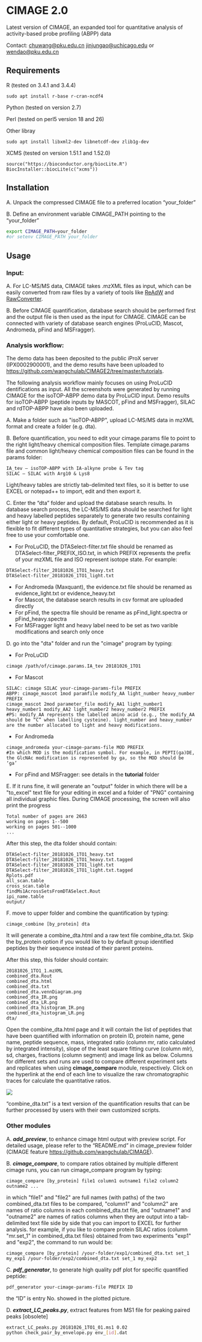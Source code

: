 # CIMAGE 2.0
Latest version of CIMAGE, an expanded tool for quantitative analysis of activity-based probe profiling (ABPP) data

Contact: chuwang@pku.edu.cn jinjungao@uchicago.edu or wendao@pku.edu.cn



## Requirements

R (tested on 3.4.1 and 3.4.4)

```
sudo apt install r-base r-cran-ncdf4
```

Python (tested on version 2.7)

Perl (tested on perl5 version 18 and 26)

Other libray

```
sudo apt install libxml2-dev libnetcdf-dev zlib1g-dev
```

XCMS (tested on version 1.51.1 and 1.52.0)

```
source("https://bioconductor.org/biocLite.R")
BiocInstaller::biocLite(c("xcms"))
```



## Installation

A. Unpack the compressed CIMAGE file to a preferred location “your_folder”

B. Define an environment variable CIMAGE_PATH pointing to the “your_folder” 

```bash
export CIMAGE_PATH=your_folder
#or setenv CIMAGE_PATH your_folder
```



## Usage

### Input:
A. For LC-MS/MS data, CIMAGE takes .mzXML files as input, which can be easily converted from raw files by a variety of tools like [ReAdW](http://tools.proteomecenter.org/wiki/index.php?title=Software:ReAdW) and [RawConverter](http://fields.scripps.edu/rawconv/).

B. Before CIMAGE quantification, database search should be performed first and the output file is then used as the input for CIMAGE. CIMAGE can be connected with variety of database search engines (ProLuCID, Mascot, Andromeda, pFind and MSFragger).

### Analysis workflow:

The demo data has been deposited to the public iProX server (IPX0002900001), and the demo results have been uploaded to https://github.com/wangchulab/CIMAGE2/tree/master/tutorials.

The following analysis workflow mainly focuses on using ProLuCID dentifications as input. All the screenshots were generated by running CIMAGE for the isoTOP-ABPP demo data by ProLuCID input. Demo results for isoTOP-ABPP (peptide inputs by MASCOT, pFind and MSFragger), SILAC and rdTOP-ABPP have also been uploaded. 

A. Make a folder such as "isoTOP-ABPP", upload LC-MS/MS data in mzXML format and create a folder (e.g. dta).

B. Before quantification, you need to edit your cimage.params file to point to the right light/heavy chemical composition files. Template cimage.params file and common light/heavy chemical composition files can be found in the params folder:

```
IA_tev – isoTOP-ABPP with IA-alkyne probe & Tev tag
SILAC – SILAC with Arg10 & Lys8
```

Light/heavy tables are strictly tab-delimited text files, so it is better to use EXCEL or notepad++ to import, edit and then export it.

C. Enter the “dta” folder and upload the database search results. In database search process, the LC-MS/MS data should be searched for light and heavy labelled peptides separately to generate two results containing either light or heavy peptides. By default, ProLuCID is recommended as it is flexible to fit different types of quantitative strategies, but you can also feel free to use your comfortable one.

 - For ProLuCID, the DTASelect-filter.txt file should be renamed as DTASelect-filter_PREFIX_ISO.txt, in which PREFIX represents the prefix of your mzXML file and ISO represent isotope state. For example:
```
DTASelect-filter_20181026_1TO1_heavy.txt
DTASelect-filter_20181026_1TO1_light.txt
```
 - For Andromeda (Maxquant), the evidence.txt file should be renamed as evidence_light.txt or evidence_heavy.txt
 - For Mascot, the database search results in csv format are uploaded directly
 - For pFind, the spectra file should be rename as pFind_light.spectra or pFind_heavy.spectra
 - For MSFragger light and heavy label need to be set as two varible modifications and search only once

D. go into the "dta" folder and run the "cimage" program by typing:
 - For ProLuCID
```
cimage /path/of/cimage.params.IA_tev 20181026_1TO1
```
 - For Mascot
```
SILAC: cimage SILAC your-cimage-params-file PREFIX
ABPP: cimage_mascot 1mod paramfile modify_AA light_number heavy_number PREFIX 
cimage_mascot 2mod parameter_file modify_AA1 light_number1 heavy_number1 modify_AA2 light_number2 heavy_number2 PREFIX
#PS: modify_AA represents the labelled amino acid (e.g., the modify_AA should be “C” when labelling cysteine). light_number and heavy_number are the number allocated to light and heavy modifications.
```
 - For Andromeda
```
cimage_andromeda your-cimage-params-file MOD PREFIX 
#In which MOD is the modification symbol. For example, in PEPTI(ga)DE, the GlcNAc modification is represented by ga, so the MOD should be ‘ga’
```
 - For pFind and MSFragger: see details in the **tutorial** folder

E. If it runs fine, it will generate an "output" folder in which there will be a "to_excel" text file for your editing in excel and a folder of "PNG" containing all individual graphic files. During CIMAGE processing, the screen will also print the progress
```
Total number of pages are 2663
working on pages 1--500
working on pages 501--1000
...
```
After this step, the dta folder should contain:
```
DTASelect-filter_20181026_1TO1_heavy.txt
DTASelect-filter_20181026_1TO1_heavy.txt.tagged
DTASelect-filter_20181026_1TO1_light.txt
DTASelect-filter_20181026_1TO1_light.txt.tagged
Rplots.pdf
all_scan.table
cross_scan.table
findMs1AcrossSetsFromDTASelect.Rout
ipi_name.table
output/
```

F. move to upper folder and combine the quantification by typing:
```
cimage_combine [by_protein] dta
```
It will generate a combine_dta.html and a raw text file combine_dta.txt. Skip the by_protein option if you would like to by default group identified peptides by their sequence instead of their parent proteins.

After this step, this folder should contain:

```
20181026_1TO1_1.mzXML
combined_dta.Rout
combined_dta.html
combined_dta.txt
combined_dta.vennDiagram.png
combined_dta_IR.png
combined_dta_LR.png
combined_dta_histogram_IR.png
combined_dta_histogram_LR.png
dta/
```

Open the combine_dta.html page and it will contain the list of peptides that have been quantified with information on protein ID, protein name, gene name, peptide sequence, mass, integrated ratio (column mr, ratio calculated by integrated intensity), slope of the least square fitting curve (column mlr), sd, charges, fractions (column segment) and image link as below. Columns for different sets and runs are used to compare different experiment sets and replicates when using **cimage_compare** module, respectively. Click on the hyperlink at the end of each line to visualize the raw chromatographic traces for calculate the quantitative ratios.

![](tutorials/demo.png)

“combine_dta.txt” is a text version of the quantification results that can be further processed by users with their own customized scripts. 



### Other modules

A. ***add_preview***, to enhance cimage html output with preview script. For detailed usage, please refer to the “README.md” in cimage_preview folder (CIMAGE feature https://github.com/wangchulab/CIMAGE).

B. ***cimage_compare***, to compare ratios obtained by multiple different cimage runs, you can run cimage_compare program by typing:
```
cimage_compare [by_protein] file1 column1 outname1 file2 column2 outname2 ...
```
in which "file1" and "file2" are full names (with paths) of the two combined_dta.txt files to be compared, "column1" and "column2" are names of ratio columns in each combined_dta.txt file, and "outname1" and "outname2" are names of ratios columns when they are output into a tab-delimited text file side by side that you can import to EXCEL for further analysis. for example, if you like to compare protein SILAC ratios (column "mr.set_1" in combined_dta.txt files) obtained from two experiments "exp1" and "exp2", the command to run would be: 
```
cimage_compare [by_protein] /your-folder/exp1/combined_dta.txt set_1 my_exp1 /your-folder/exp2/combined_dta.txt set_1 my_exp2
```

C. ***pdf_generator***, to generate high quality pdf plot for specific quantified peptide:
```
pdf_generator your-cimage-params-file PREFIX ID
```
the “ID” is entry No. showed in the plotted picture.

D. ***extract_LC_peaks.py***, extract features from MS1 file for peaking paired peaks [obsolete]
```bash
extract_LC_peaks.py 20181026_1TO1_01.ms1 0.02
python check_pair_by_envelope.py env_[id].dat
```


